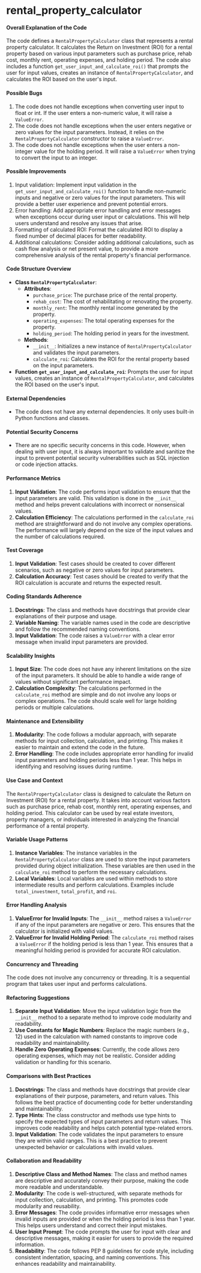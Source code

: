 # rental_property_calculator
#### Overall Explanation of the Code
The code defines a `RentalPropertyCalculator` class that represents a rental property calculator. It calculates the Return on Investment (ROI) for a rental property based on various input parameters such as purchase price, rehab cost, monthly rent, operating expenses, and holding period. The code also includes a function `get_user_input_and_calculate_roi()` that prompts the user for input values, creates an instance of `RentalPropertyCalculator`, and calculates the ROI based on the user's input.

#### Possible Bugs
1. The code does not handle exceptions when converting user input to float or int. If the user enters a non-numeric value, it will raise a `ValueError`.
2. The code does not handle exceptions when the user enters negative or zero values for the input parameters. Instead, it relies on the `RentalPropertyCalculator` constructor to raise a `ValueError`.
3. The code does not handle exceptions when the user enters a non-integer value for the holding period. It will raise a `ValueError` when trying to convert the input to an integer.

#### Possible Improvements
1. Input validation: Implement input validation in the `get_user_input_and_calculate_roi()` function to handle non-numeric inputs and negative or zero values for the input parameters. This will provide a better user experience and prevent potential errors.
2. Error handling: Add appropriate error handling and error messages when exceptions occur during user input or calculations. This will help users understand and resolve any issues that arise.
3. Formatting of calculated ROI: Format the calculated ROI to display a fixed number of decimal places for better readability.
4. Additional calculations: Consider adding additional calculations, such as cash flow analysis or net present value, to provide a more comprehensive analysis of the rental property's financial performance.

#### Code Structure Overview
- **Class `RentalPropertyCalculator`**:
  - **Attributes**:
    - `purchase_price`: The purchase price of the rental property.
    - `rehab_cost`: The cost of rehabilitating or renovating the property.
    - `monthly_rent`: The monthly rental income generated by the property.
    - `operating_expenses`: The total operating expenses for the property.
    - `holding_period`: The holding period in years for the investment.
  - **Methods**:
    - `__init__`: Initializes a new instance of `RentalPropertyCalculator` and validates the input parameters.
    - `calculate_roi`: Calculates the ROI for the rental property based on the input parameters.
- **Function `get_user_input_and_calculate_roi`**: Prompts the user for input values, creates an instance of `RentalPropertyCalculator`, and calculates the ROI based on the user's input.

#### External Dependencies
- The code does not have any external dependencies. It only uses built-in Python functions and classes.

#### Potential Security Concerns
- There are no specific security concerns in this code. However, when dealing with user input, it is always important to validate and sanitize the input to prevent potential security vulnerabilities such as SQL injection or code injection attacks.

#### Performance Metrics
1. **Input Validation**: The code performs input validation to ensure that the input parameters are valid. This validation is done in the `__init__` method and helps prevent calculations with incorrect or nonsensical values.
2. **Calculation Efficiency**: The calculations performed in the `calculate_roi` method are straightforward and do not involve any complex operations. The performance will largely depend on the size of the input values and the number of calculations required.

#### Test Coverage
1. **Input Validation**: Test cases should be created to cover different scenarios, such as negative or zero values for input parameters.
2. **Calculation Accuracy**: Test cases should be created to verify that the ROI calculation is accurate and returns the expected result.

#### Coding Standards Adherence
1. **Docstrings**: The class and methods have docstrings that provide clear explanations of their purpose and usage.
2. **Variable Naming**: The variable names used in the code are descriptive and follow the recommended naming conventions.
3. **Input Validation**: The code raises a `ValueError` with a clear error message when invalid input parameters are provided.

#### Scalability Insights
1. **Input Size**: The code does not have any inherent limitations on the size of the input parameters. It should be able to handle a wide range of values without significant performance impact.
2. **Calculation Complexity**: The calculations performed in the `calculate_roi` method are simple and do not involve any loops or complex operations. The code should scale well for large holding periods or multiple calculations.

#### Maintenance and Extensibility
1. **Modularity**: The code follows a modular approach, with separate methods for input collection, calculation, and printing. This makes it easier to maintain and extend the code in the future.
2. **Error Handling**: The code includes appropriate error handling for invalid input parameters and holding periods less than 1 year. This helps in identifying and resolving issues during runtime.

#### Use Case and Context
The `RentalPropertyCalculator` class is designed to calculate the Return on Investment (ROI) for a rental property. It takes into account various factors such as purchase price, rehab cost, monthly rent, operating expenses, and holding period. This calculator can be used by real estate investors, property managers, or individuals interested in analyzing the financial performance of a rental property.

#### Variable Usage Patterns
1. **Instance Variables**: The instance variables in the `RentalPropertyCalculator` class are used to store the input parameters provided during object initialization. These variables are then used in the `calculate_roi` method to perform the necessary calculations.
2. **Local Variables**: Local variables are used within methods to store intermediate results and perform calculations. Examples include `total_investment`, `total_profit`, and `roi`.

#### Error Handling Analysis
1. **ValueError for Invalid Inputs**: The `__init__` method raises a `ValueError` if any of the input parameters are negative or zero. This ensures that the calculator is initialized with valid values.
2. **ValueError for Invalid Holding Period**: The `calculate_roi` method raises a `ValueError` if the holding period is less than 1 year. This ensures that a meaningful holding period is provided for accurate ROI calculation.

#### Concurrency and Threading
The code does not involve any concurrency or threading. It is a sequential program that takes user input and performs calculations.

#### Refactoring Suggestions
1. **Separate Input Validation**: Move the input validation logic from the `__init__` method to a separate method to improve code modularity and readability.
2. **Use Constants for Magic Numbers**: Replace the magic numbers (e.g., 12) used in the calculation with named constants to improve code readability and maintainability.
3. **Handle Zero Operating Expenses**: Currently, the code allows zero operating expenses, which may not be realistic. Consider adding validation or handling for this scenario.

#### Comparisons with Best Practices
1. **Docstrings**: The class and methods have docstrings that provide clear explanations of their purpose, parameters, and return values. This follows the best practice of documenting code for better understanding and maintainability.
2. **Type Hints**: The class constructor and methods use type hints to specify the expected types of input parameters and return values. This improves code readability and helps catch potential type-related errors.
3. **Input Validation**: The code validates the input parameters to ensure they are within valid ranges. This is a best practice to prevent unexpected behavior or calculations with invalid values.

#### Collaboration and Readability
1. **Descriptive Class and Method Names**: The class and method names are descriptive and accurately convey their purpose, making the code more readable and understandable.
2. **Modularity**: The code is well-structured, with separate methods for input collection, calculation, and printing. This promotes code modularity and reusability.
3. **Error Messages**: The code provides informative error messages when invalid inputs are provided or when the holding period is less than 1 year. This helps users understand and correct their input mistakes.
4. **User Input Prompt**: The code prompts the user for input with clear and descriptive messages, making it easier for users to provide the required information.
5. **Readability**: The code follows PEP 8 guidelines for code style, including consistent indentation, spacing, and naming conventions. This enhances readability and maintainability.
